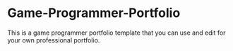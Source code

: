 # Game-Programmer-Portfolio
This is a game programmer portfolio template that you can use and edit for your own professional portfolio.
